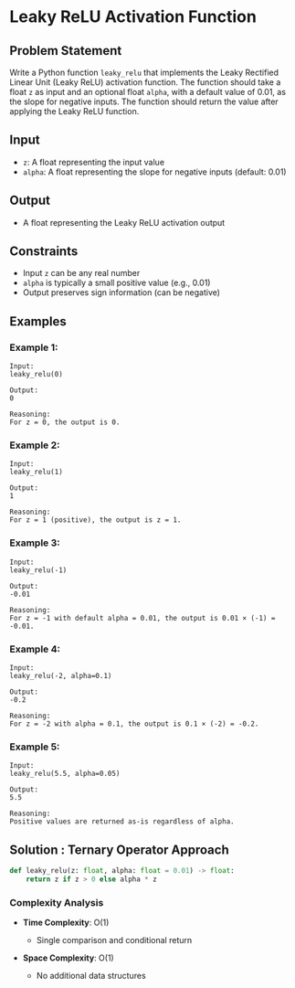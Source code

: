 # Leaky ReLU Activation Function

## Problem Statement

Write a Python function `leaky_relu` that implements the Leaky Rectified Linear Unit (Leaky ReLU) activation function. The function should take a float `z` as input and an optional float `alpha`, with a default value of 0.01, as the slope for negative inputs. The function should return the value after applying the Leaky ReLU function.

## Input
* `z`: A float representing the input value
* `alpha`: A float representing the slope for negative inputs (default: 0.01)

## Output
* A float representing the Leaky ReLU activation output

## Constraints
* Input `z` can be any real number
* `alpha` is typically a small positive value (e.g., 0.01)
* Output preserves sign information (can be negative)

## Examples

### Example 1:
```
Input:
leaky_relu(0)

Output:
0

Reasoning:
For z = 0, the output is 0.
```

### Example 2:
```
Input:
leaky_relu(1)

Output:
1

Reasoning:
For z = 1 (positive), the output is z = 1.
```

### Example 3:
```
Input:
leaky_relu(-1)

Output:
-0.01

Reasoning:
For z = -1 with default alpha = 0.01, the output is 0.01 × (-1) = -0.01.
```

### Example 4:
```
Input:
leaky_relu(-2, alpha=0.1)

Output:
-0.2

Reasoning:
For z = -2 with alpha = 0.1, the output is 0.1 × (-2) = -0.2.
```

### Example 5:
```
Input:
leaky_relu(5.5, alpha=0.05)

Output:
5.5

Reasoning:
Positive values are returned as-is regardless of alpha.
```

## Solution : Ternary Operator Approach

```python
def leaky_relu(z: float, alpha: float = 0.01) -> float:
    return z if z > 0 else alpha * z
```

### Complexity Analysis

- **Time Complexity**: O(1)
  - Single comparison and conditional return

- **Space Complexity**: O(1)
  - No additional data structures

